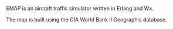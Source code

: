 EMAP is an aircraft traffic simulator written in Erlang and Wx.

The map is built using the CIA World Bank II Geographic database.
